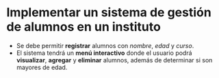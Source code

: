 # Implementar un sistema de gestión de alumnos en un instituto

- Se debe permitir **registrar** alumnos con _nombre_, _edad_ y _curso_.
- El sistema tendrá un **menú interactivo** donde el usuario podrá **visualizar**, **agregar** y **eliminar** alumnos, además de determinar si son mayores de edad.
